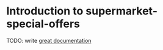 # Introduction to supermarket-special-offers

TODO: write [great documentation](http://jacobian.org/writing/what-to-write/)
